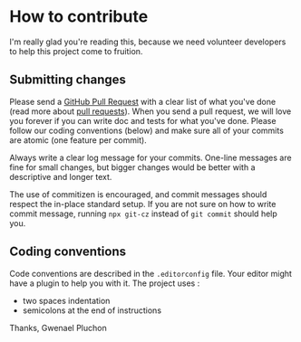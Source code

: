 # How to contribute

I'm really glad you're reading this, because we need volunteer developers to help this project come to fruition.

## Submitting changes

Please send a [GitHub Pull Request](https://github.com/gwenaelp/express-user-management/pull/new/master) with a clear list of what you've done (read more about [pull requests](http://help.github.com/pull-requests/)). When you send a pull request, we will love you forever if you can write doc and tests for what you've done. Please follow our coding conventions (below) and make sure all of your commits are atomic (one feature per commit).

Always write a clear log message for your commits. One-line messages are fine for small changes, but bigger changes would be better with a descriptive and longer text.

The use of commitizen is encouraged, and commit messages should respect the in-place standard setup. If you are not sure on how to write commit message, running `npx git-cz` instead of `git commit` should help you.

## Coding conventions

Code conventions are described in the `.editorconfig` file. Your editor might have a plugin to help you with it.
The project uses :
- two spaces indentation
- semicolons at the end of instructions

Thanks,
Gwenael Pluchon
